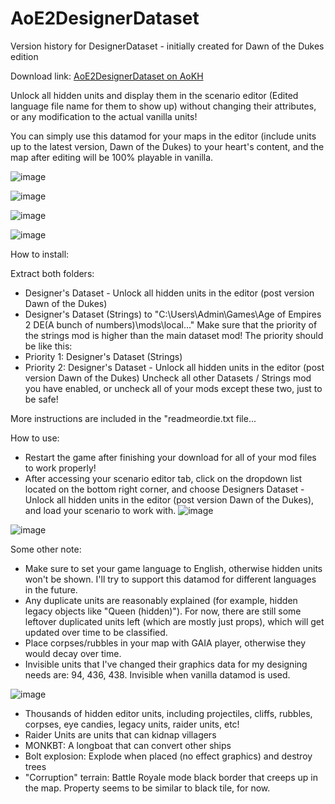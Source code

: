 # AoE2DesignerDataset
Version history for DesignerDataset - initially created for Dawn of the Dukes edition


Download link: [AoE2DesignerDataset on AoKH](https://aok.heavengames.com/blacksmith/showfile.php?fileid=13754)

Unlock all hidden units and display them in the scenario editor (Edited language file name for them to show up) without changing their attributes, or any modification to the actual vanilla units!

You can simply use this datamod for your maps in the editor (include units up to the latest version, Dawn of the Dukes) to your heart's content, and the map after editing will be 100% playable in vanilla.

![image](https://user-images.githubusercontent.com/40296674/160127156-19b2d972-78f5-44b9-ad5d-bf348b0ef510.png)

![image](https://user-images.githubusercontent.com/40296674/160127183-b23c4de6-2796-4eb4-a892-77541bb878cd.png)

![image](https://user-images.githubusercontent.com/40296674/160127195-13ff73f2-a5cd-4118-b0f7-0f0839411fc3.png)



![image](https://user-images.githubusercontent.com/40296674/160127211-d64d6967-86d6-4494-9b0d-1777767f8a6f.png)



How to install:

Extract both folders:
- Designer's Dataset - Unlock all hidden units in the editor (post version Dawn of the Dukes)
- Designer's Dataset (Strings)
to "C:\Users\Admin\Games\Age of Empires 2 DE\(A bunch of numbers)\mods\local\..."
Make sure that the priority of the strings mod is higher than the main dataset mod! The priority should be like this:
- Priority 1: Designer's Dataset (Strings)
- Priority 2: Designer's Dataset - Unlock all hidden units in the editor (post version Dawn of the Dukes)
Uncheck all other Datasets / Strings mod you have enabled, or uncheck all of your mods except these two, just to be safe!


More instructions are included in the "readmeordie.txt file...



How to use:


- Restart the game after finishing your download for all of your mod files to work properly!
- After accessing your scenario editor tab, click on the dropdown list located on the bottom right corner, and choose Designers Dataset - Unlock all hidden units in the editor (post version Dawn of the Dukes), and load your scenario to work with.
![image](https://user-images.githubusercontent.com/40296674/160127306-cf25710a-715e-44b9-be62-f25311cfb338.png)


![image](https://user-images.githubusercontent.com/40296674/160127757-06f5712d-f79a-40de-8d0c-8615acb7ff26.png)



Some other note:


- Make sure to set your game language to English, otherwise hidden units won't be shown. I'll try to support this datamod for different languages in the future.
- Any duplicate units are reasonably explained (for example, hidden legacy objects like "Queen (hidden)"). For now, there are still some leftover duplicated units left (which are mostly just props), which will get updated over time to be classified.
- Place corpses/rubbles in your map with GAIA player, otherwise they would decay over time.
- Invisible units that I've changed their graphics data for my designing needs are: 94, 436, 438. Invisible when vanilla datamod is used.


![image](https://user-images.githubusercontent.com/40296674/160221787-9dcbeb1d-8ac7-49cb-a354-142187cb14a3.png)


- Thousands of hidden editor units, including projectiles, cliffs, rubbles, corpses, eye candies, legacy units, raider units, etc!
- Raider Units are units that can kidnap villagers
- MONKBT: A longboat that can convert other ships
- Bolt explosion: Explode when placed (no effect graphics) and destroy trees
- "Corruption" terrain: Battle Royale mode black border that creeps up in the map. Property seems to be similar to black tile, for now.



